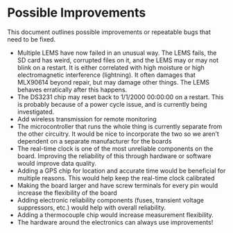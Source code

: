 # Possible Improvements

This document outlines possible improvements or repeatable bugs that need to be fixed.

* Multiple LEMS have now failed in an unusual way. The LEMS fails, the SD card has weird, corrupted files on it, and the LEMS may or may not blink on a restart. It is either correlated with high moisture or high electromagnetic interference (lightning). It often damages that MLX90614 beyond repair, but may damage other things. The LEMS behaves erratically after this happens.
* The DS3231 chip may reset back to 1/1/2000 00:00:00 on a restart. This is probably because of a power cycle issue, and is currently being investigated.
* Add wireless transmission for remote monitoring
* The microcontroller that runs the whole thing is currently separate from the other circuitry. It would be nice to incorporate the two so we aren’t dependent on a separate manufacturer for the boards
* The real-time clock is one of the most unreliable components on the board. Improving the reliability of this through hardware or software would improve data quality.
* Adding a GPS chip for location and accurate time would be beneficial for multiple reasons. This would help keep the real-time clock calibrated
* Making the board larger and have screw terminals for every pin would increase the flexibility of the board
* Adding electronic reliability components (fuses, transient voltage suppressors, etc.) would help with overall reliability.
* Adding a thermocouple chip would increase measurement flexibility.
* The hardware around the electronics can always use improvements!